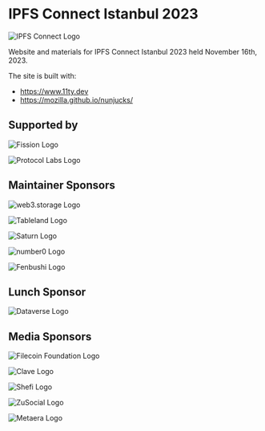 # IPFS Connect Istanbul 2023


![IPFS Connect Logo](https://istanbul2023.ipfsconnect.org/images/ipfs-connect-istanbul-CMYK.png)

Website and materials for IPFS Connect Istanbul 2023 held November 16th, 2023.

The site is built with:

- https://www.11ty.dev
- https://mozilla.github.io/nunjucks/


## Supported by

![Fission Logo](https://istanbul2023.ipfsconnect.org/images/Fission%20Logo%20-%20Full%20Color%20with%20Pad.png)

![Protocol Labs Logo](https://istanbul2023.ipfsconnect.org/images/protocol-labs-logo-black.png)


## Maintainer Sponsors


![web3.storage Logo](https://istanbul2023.ipfsconnect.org/images/web3storage-black.svg)


![Tableland Logo](https://istanbul2023.ipfsconnect.org/images/Tableland.png)

![Saturn Logo](https://istanbul2023.ipfsconnect.org/images/Saturn-dark.png)

![number0 Logo](https://istanbul2023.ipfsconnect.org/images/n0-wordmark-full-dark.png)

![Fenbushi Logo](https://istanbul2023.ipfsconnect.org/images/Fenbushi.png)


## Lunch Sponsor

![Dataverse Logo](https://istanbul2023.ipfsconnect.org/images/Dataverse%201.png)


## Media Sponsors

![Filecoin Foundation Logo](https://istanbul2023.ipfsconnect.org/images/FF_Wordmark_Horizontal_Darkx4.png)

![Clave Logo](https://istanbul2023.ipfsconnect.org/images/clave.png)

![Shefi Logo](https://istanbul2023.ipfsconnect.org/images/SheFi.svg)

![ZuSocial Logo](https://istanbul2023.ipfsconnect.org/images/ZuSocial.png)

![Metaera Logo](https://istanbul2023.ipfsconnect.org/images/MetaEra.png)